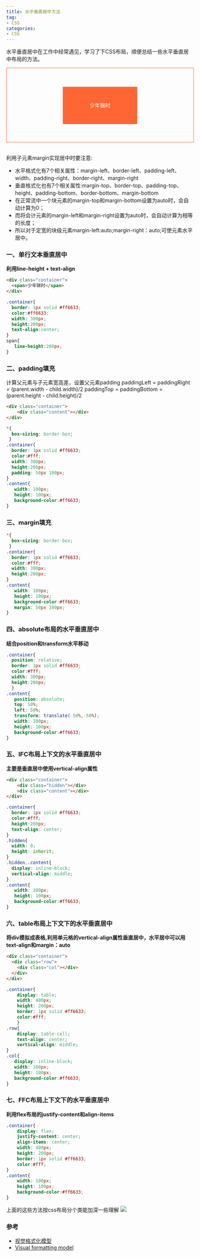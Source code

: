```yaml
---
title: 水平垂直居中方法
tag:
- CSS
categories:
- CSS
---
```


水平垂直居中在工作中经常遇见，学习了下CSS布局，顺便总结一些水平垂直居中布局的方法。
<div style="box-sizing: border-box;border: 1px solid #ff6633;
  color:#fff;
  margin: auto;
  height:200px;
  padding: 50px 100px;"><div style="width: 200px;height: 100px;background-color:#ff6633;text-align:center;margin:auto;"><span style="line-height:100px;">少年锦时</span></div></div>

<!-- more -->
<br>

利用子元素margin实现居中时要注意:
*  水平格式化有7个相关属性：margin-left、border-left、padding-left、width、padding-right、border-right、margin-right
* 垂直格式化也有7个相关属性:margin-top、border-top、padding-top、height、padding-bottom、border-bottom、margin-bottom
* 在正常流中一个块元素的margin-top和margin-bottom设置为auto时，会自动计算为0；
* 而将会计元素的margin-left和margin-right设置为auto时，会自动计算为相等的长度；
* 所以对于定宽的块级元素margin-left:auto;margin-right：auto;可使元素水平居中。

### 一、单行文本垂直居中
**利用line-height + text-align**
```html
<div class="container">
  <span>少年锦时</span>
</div> 
```

```css
.container{
  border: 1px solid #ff6633;
  color:#ff6633;
  width: 300px;
  height:200px;
  text-align:center;
}
span{
   line-height:200px;
}
```


### 二、padding填充
计算父元素与子元素宽高差，设置父元素padding
paddingLeft = paddingRight = (parent.width - child.width)/2 
paddingTop = paddingBottom = (parent.height - child.height)/2 

```html
<div class="container">
    <div class="content"></div>
</div>
```

```css
*{
  box-sizing: border-box;
 }
.container{
  border: 1px solid #ff6633;
  color:#fff;
  width: 300px;
  height:200px;
  padding: 50px 100px;
}
.content{
   width: 100px;
   height: 100px;
   background-color:#ff6633;
}
```

### 三、margin填充
```css
*{
  box-sizing: border-box;
 }
.container{
  border: 1px solid #ff6633;
  color:#fff;
  width: 300px;
  height:200px;
}
.content{
   width: 100px;
   height: 100px;
   background-color:#ff6633;
   margin: 50px 100px;
}
```

### 四、absolute布局的水平垂直居中
**结合position和transform水平移动**
```css
.container{
  position: relative;
  border: 1px solid #ff6633;
  color:#fff;
  width: 300px;
  height:200px;
  }
.content{
   position: absolute;
   top: 50%;
   left: 50%;
   transform: translate(-50%,-50%);
   width: 100px;
   height: 100px;
   background-color:#ff6633;           
}
```


### 五、IFC布局上下文的水平垂直居中
**主要是垂直居中使用vertical-align属性**
```html
<div class="container">
    <div class="hidden"></div>
    <div class="content"></div>
</div> 
```

```css
.container{
  border: 1px solid #ff6633;
  color:#fff;
  height:200px;
  text-align: center;
}
.hidden{
  width: 0;
  height: inherit;
}
.hidden,.content{
  display: inline-block;
  vertical-align: middle;
}
.content{
   width: 100px;
   height: 100px;
   background-color:#ff6633;
}
```

### 六、table布局上下文下的水平垂直居中
**将div模拟成表格,利用单元格的vertical-align属性垂直居中，水平居中可以用text-align和margin：auto**
```html
<div class="container">
  <div class="row">
    <div class="col"></div>
  </div>
</div> 
```

```css
.container{
    display: table;
    width: 400px;
    height: 200px;
    border: 1px solid #ff6633;
    color:#fff;
    }
.row{
    display: table-cell;
    text-align: center;
    vertical-align: middle;
}
.col{
   display: inline-block;
   width: 100px;
   height: 100px;
   background-color:#ff6633;
}
```

### 七、FFC布局上下文下的水平垂直居中
**利用flex布局的justify-content和align-items**
```css
.container{
    display: flex;
    justify-content: center;
    align-items: center;
    width: 400px;
    height: 200px;
    border: 1px solid #ff6633;
    color:#fff;
}
.content{
    width: 100px;
    height: 100px;
    background-color:#ff6633;
}
```

上面的这些方法按css布局分个类能加深一些理解
![](/images/center/css布局.png)

### 参考
- [视觉格式化模型](https://developer.mozilla.org/zh-CN/docs/Web/Guide/CSS/Visual_formatting_model)
- [Visual formatting model](https://www.w3.org/TR/CSS2/visuren.html)
